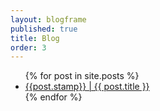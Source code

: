 ```yaml
---
layout: blogframe
published: true
title: Blog
order: 3
---
```

  <ul>
    {% for post in site.posts %}
      <li>
        <a class="post-title" href="#" data-url="{{ post.url }}" onclick="openBlog(this)">{{post.stamp}} | {{ post.title }}</a>
      </li>
    {% endfor %}
  </ul>
